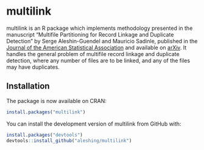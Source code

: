 
<!-- README.md is generated from README.Rmd. Please edit that file -->

# multilink

<!-- badges: start -->
<!-- badges: end -->

multilink is an R package which implements methodology presented in the
manuscript “Multifile Partitioning for Record Linkage and Duplicate
Detection” by Serge Aleshin-Guendel and Mauricio Sadinle, published in
the [Journal of the American Statistical
Association](https://doi.org/10.1080/01621459.2021.2013242) and
available on [arXiv](https://arxiv.org/abs/2110.03839v1). It handles the
general problem of multifile record linkage and duplicate detection,
where any number of files are to be linked, and any of the files may
have duplicates.

## Installation

The package is now available on CRAN:

``` r
install.packages("multilink")
```

You can install the development version of multilink from GitHub with:

``` r
install.packages("devtools")
devtools::install_github("aleshing/multilink")
```

<!-- ## Example -->
<!-- ```{r example} -->
<!-- library(multilink) -->
<!-- ## basic example code -->
<!-- ``` -->
